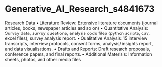 # Generative_AI_Research_s4841673
Research Data
•	Literature Review: Extensive literature documents (journal articles, books, newspaper articles and so on) 
•	Quantitative Analysis: Survey data, survey questions, analysis code files (python scripts, csv, excel files), survey analysis report. 
•	Qualitative Analysis: 15 interview transcripts, interview protocols, consent forms, analysis/ insights report, and data visualisations. 
•	Drafts and Reports: Draft research proposals, conference papers, and final reports. 
•	Additional Materials: Information sheets, photos, and other media files. 
